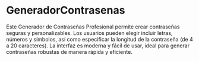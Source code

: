 # GeneradorContrasenas
Este Generador de Contraseñas Profesional permite crear contraseñas seguras y personalizables. Los usuarios pueden elegir incluir letras, números y símbolos, así como especificar la longitud de la contraseña (de 4 a 20 caracteres). La interfaz es moderna y fácil de usar, ideal para generar contraseñas robustas de manera rápida y eficiente.

